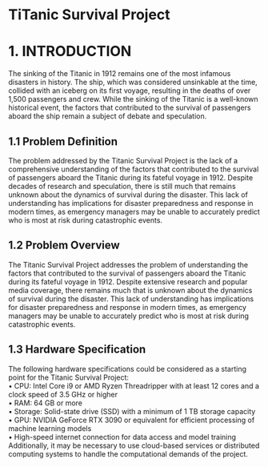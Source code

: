 # TiTanic Survival Project

# 1. INTRODUCTION

The sinking of the Titanic in 1912 remains one of the most infamous disasters in history. The ship, which was considered unsinkable at the time, collided with an iceberg on its first voyage, resulting in the deaths of over 1,500 passengers and crew. While the sinking of the Titanic is a well-known historical event, the factors that contributed to the survival of passengers aboard the ship remain a subject of debate and speculation.
 ## 1.1 Problem Definition
The problem addressed by the Titanic Survival Project is the lack of a comprehensive understanding of the factors that contributed to the survival of passengers aboard the Titanic during its fateful voyage in 1912. Despite decades of research and speculation, there is still much that remains unknown about the dynamics of survival during the disaster. This lack of understanding has implications for disaster preparedness and response in modern times, as emergency managers may be unable to accurately predict who is most at risk during catastrophic events.
 ## 1.2 Problem Overview
The Titanic Survival Project addresses the problem of understanding the factors that contributed to the survival of passengers aboard the Titanic during its fateful voyage in 1912. Despite extensive research and popular media coverage, there remains much that is unknown about the dynamics of survival during the disaster. This lack of understanding has implications for disaster preparedness and response in modern times, as emergency managers may be unable to accurately predict who is most at risk during catastrophic events.

 ## 1.3 Hardware Specification
 
The following hardware specifications could be considered as a starting point for the Titanic Survival Project:  
• CPU: Intel Core i9 or AMD Ryzen Threadripper with at least 12 cores and a clock speed of 3.5 GHz or higher  
• RAM: 64 GB or more  
• Storage: Solid-state drive (SSD) with a minimum of 1 TB storage capacity  
• GPU: NVIDIA GeForce RTX 3090 or equivalent for efficient processing of machine learning models  
• High-speed internet connection for data access and model training  
Additionally, it may be necessary to use cloud-based services or distributed computing systems to handle the computational demands of the project.  

```{tableofcontents}
```
